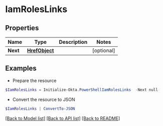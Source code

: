 # IamRolesLinks
## Properties

Name | Type | Description | Notes
------------ | ------------- | ------------- | -------------
**Next** | [**HrefObject**](HrefObject.md) |  | [optional] 

## Examples

- Prepare the resource
```powershell
$IamRolesLinks = Initialize-Okta.PowerShellIamRolesLinks  -Next null
```

- Convert the resource to JSON
```powershell
$IamRolesLinks | ConvertTo-JSON
```

[[Back to Model list]](../README.md#documentation-for-models) [[Back to API list]](../README.md#documentation-for-api-endpoints) [[Back to README]](../README.md)

